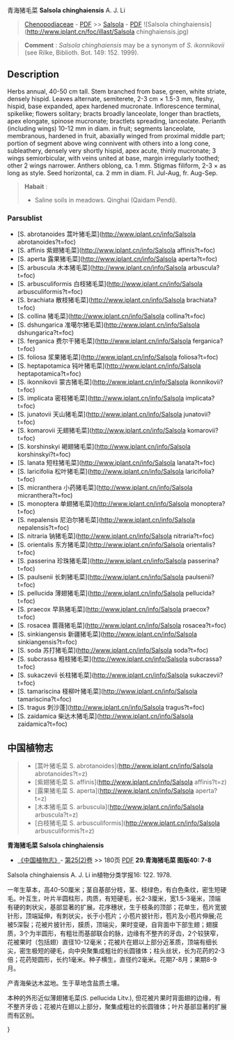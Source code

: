 青海猪毛菜 **Salsola chinghaiensis** A. J. Li

> [Chenopodiaceae](http://www.iplant.cn/info/Chenopodiaceae?t=foc) - [PDF](http://www.iplant.cn/foc/pdf/Chenopodiaceae.pdf) >> [Salsola](http://www.iplant.cn/info/Salsola?t=foc) - [PDF](http://www.iplant.cn/foc/pdf/Salsola.pdf)
![Salsola chinghaiensis](http://www.iplant.cn/foc/illast/Salsola chinghaiensis.jpg)


> **Comment** : 
> *Salsola* *chinghaiensis* may be a synonym of *S*. *ikonnikovii* (see Rilke, Biblioth. Bot. 149: 152. 1999).

## Description

Herbs annual, 40-50 cm tall. Stem branched from base, green, white striate, densely hispid. Leaves alternate, semiterete, 2-3 cm × 1.5-3 mm, fleshy, hispid, base expanded, apex hardened mucronate. Inflorescence terminal, spikelike; flowers solitary; bracts broadly lanceolate, longer than bractlets, apex elongate, spinose mucronate; bractlets spreading, lanceolate. Perianth (including wings) 10-12 mm in diam. in fruit; segments lanceolate, membranous, hardened in fruit, abaxially winged from proximal middle part; portion of segment above wing connivent with others into a long cone, subleathery, densely very shortly hispid, apex acute, thinly mucronate; 3 wings semiorbicular, with veins united at base, margin irregularly toothed; other 2 wings narrower. Anthers oblong, ca. 1 mm. Stigmas filiform, 2-3 × as long as style. Seed horizontal, ca. 2 mm in diam. Fl. Jul-Aug, fr. Aug-Sep.


> **Habait** : 
>* Saline soils in meadows. Qinghai (Qaidam Pendi).


### Parsublist

* [S.  abrotanoides  蒿叶猪毛菜](http://www.iplant.cn/info/Salsola abrotanoides?t=foc)
* [S.  affinis  紫翅猪毛菜](http://www.iplant.cn/info/Salsola affinis?t=foc)
* [S.  aperta  露果猪毛菜](http://www.iplant.cn/info/Salsola aperta?t=foc)
* [S.  arbuscula  木本猪毛菜](http://www.iplant.cn/info/Salsola arbuscula?t=foc)
* [S.  arbusculiformis  白枝猪毛菜](http://www.iplant.cn/info/Salsola arbusculiformis?t=foc)
* [S.  brachiata  散枝猪毛菜](http://www.iplant.cn/info/Salsola brachiata?t=foc)
* [S.  collina  猪毛菜](http://www.iplant.cn/info/Salsola collina?t=foc)
* [S.  dshungarica  准噶尔猪毛菜](http://www.iplant.cn/info/Salsola dshungarica?t=foc)
* [S.  ferganica  费尔干猪毛菜](http://www.iplant.cn/info/Salsola ferganica?t=foc)
* [S.  foliosa  浆果猪毛菜](http://www.iplant.cn/info/Salsola foliosa?t=foc)
* [S.  heptapotamica  钝叶猪毛菜](http://www.iplant.cn/info/Salsola heptapotamica?t=foc)
* [S.  ikonnikovii  蒙古猪毛菜](http://www.iplant.cn/info/Salsola ikonnikovii?t=foc)
* [S.  implicata  密枝猪毛菜](http://www.iplant.cn/info/Salsola implicata?t=foc)
* [S.  junatovii  天山猪毛菜](http://www.iplant.cn/info/Salsola junatovii?t=foc)
* [S.  komarovii  无翅猪毛菜](http://www.iplant.cn/info/Salsola komarovii?t=foc)
* [S.  korshinskyi  褐翅猪毛菜](http://www.iplant.cn/info/Salsola korshinskyi?t=foc)
* [S.  lanata  短柱猪毛菜](http://www.iplant.cn/info/Salsola lanata?t=foc)
* [S.  laricifolia  松叶猪毛菜](http://www.iplant.cn/info/Salsola laricifolia?t=foc)
* [S.  micranthera  小药猪毛菜](http://www.iplant.cn/info/Salsola micranthera?t=foc)
* [S.  monoptera  单翅猪毛菜](http://www.iplant.cn/info/Salsola monoptera?t=foc)
* [S.  nepalensis  尼泊尔猪毛菜](http://www.iplant.cn/info/Salsola nepalensis?t=foc)
* [S.  nitraria  钠猪毛菜](http://www.iplant.cn/info/Salsola nitraria?t=foc)
* [S.  orientalis  东方猪毛菜](http://www.iplant.cn/info/Salsola orientalis?t=foc)
* [S.  passerina  珍珠猪毛菜](http://www.iplant.cn/info/Salsola passerina?t=foc)
* [S.  paulsenii  长刺猪毛菜](http://www.iplant.cn/info/Salsola paulsenii?t=foc)
* [S.  pellucida  薄翅猪毛菜](http://www.iplant.cn/info/Salsola pellucida?t=foc)
* [S.  praecox  早熟猪毛菜](http://www.iplant.cn/info/Salsola praecox?t=foc)
* [S.  rosacea  蔷薇猪毛菜](http://www.iplant.cn/info/Salsola rosacea?t=foc)
* [S.  sinkiangensis  新疆猪毛菜](http://www.iplant.cn/info/Salsola sinkiangensis?t=foc)
* [S.  soda  苏打猪毛菜](http://www.iplant.cn/info/Salsola soda?t=foc)
* [S.  subcrassa  粗枝猪毛菜](http://www.iplant.cn/info/Salsola subcrassa?t=foc)
* [S.  sukaczevii  长柱猪毛菜](http://www.iplant.cn/info/Salsola sukaczevii?t=foc)
* [S.  tamariscina  柽柳叶猪毛菜](http://www.iplant.cn/info/Salsola tamariscina?t=foc)
* [S.  tragus  刺沙蓬](http://www.iplant.cn/info/Salsola tragus?t=foc)
* [S.  zaidamica  柴达木猪毛菜](http://www.iplant.cn/info/Salsola zaidamica?t=foc)


## 中国植物志

> * [蒿叶猪毛菜  S.  abrotanoides](http://www.iplant.cn/info/Salsola abrotanoides?t=z)
> * [紫翅猪毛菜  S.  affinis](http://www.iplant.cn/info/Salsola affinis?t=z)
> * [露果猪毛菜  S.  aperta](http://www.iplant.cn/info/Salsola aperta?t=z)
> * [木本猪毛菜  S.  arbuscula](http://www.iplant.cn/info/Salsola arbuscula?t=z)
> * [白枝猪毛菜  S.  arbusculiformis](http://www.iplant.cn/info/Salsola arbusculiformis?t=z)

**青海猪毛菜 Salsola chinghaiensis**

* [《中国植物志》](http://www.iplant.cn/frps)- [第25(2)卷](http://www.iplant.cn/frps/vol/25(2)) >> 180页 [PDF](http://www.iplant.cn/frps/pdf/25(2)/180.pdf)
**29.青海猪毛菜 图版40: 7-8**

Salsola chinghaiensis A. J. Li in植物分类学报16: 122. 1978.

一年生草本，高40-50厘米；茎自基部分枝，茎、枝绿色，有白色条纹，密生短硬毛。叶互生，叶片半圆柱形，肉质，有短硬毛，长2-3厘米，宽1.5-3毫米，顶端有硬的刺状尖，基部显著的扩展。花序穗状，生于枝条的顶部；花单生，苞片宽披针形，顶端延伸，有刺状尖，长于小苞片；小苞片披针形，苞片及小苞片伸展;花被5深裂；花被片披针形，膜质，顶端尖，果时变硬，自背面中下部生翅；翅膜质，3个为半圆形，有粗壮而基部联合的脉，边缘有不整齐的牙齿，2个较狭窄，花被果时（包括翅）直径10-12毫米；花被片在翅以上部分近革质，顶端有细长尖，密生极短的硬毛，向中央聚集成粗壮的长圆锥体；柱头丝状，长为花药的2-3倍；花药矩圆形，长约1毫米。种子横生，直径约2毫米。花期7-8月；果期8-9月。

产青海柴达木盆地。生于草地含盐质土壤。

本种的外形近似薄翅猪毛菜(S. pellucida Litv.), 但花被片果时背面翅的边缘，有不整齐牙齿；花被片在翅以上部分，聚集成粗壮的长圆锥体；叶片基部显著的扩展而有区别。

}